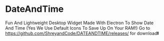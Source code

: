 # DateAndTime
Fun And Lightweight Desktop Widget Made With Electron To Show Date And Time (Yes We Use Default Icons To Save Up On Your RAM!)
Go to https://github.com/ShreyandCode/DATEANDTIME/releases/ for download⏬
